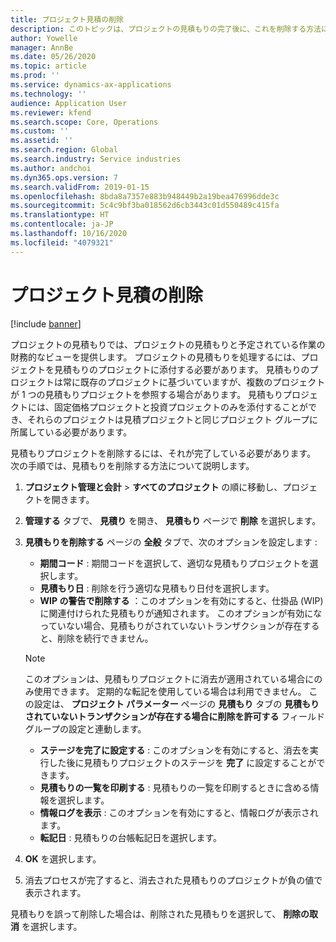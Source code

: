 ```yaml
---
title: プロジェクト見積の削除
description: このトピックは、プロジェクトの見積もりの完了後に、これを削除する方法について説明します。
author: Yowelle
manager: AnnBe
ms.date: 05/26/2020
ms.topic: article
ms.prod: ''
ms.service: dynamics-ax-applications
ms.technology: ''
audience: Application User
ms.reviewer: kfend
ms.search.scope: Core, Operations
ms.custom: ''
ms.assetid: ''
ms.search.region: Global
ms.search.industry: Service industries
ms.author: andchoi
ms.dyn365.ops.version: 7
ms.search.validFrom: 2019-01-15
ms.openlocfilehash: 8bda8a7357e883b948449b2a19bea476996dde3c
ms.sourcegitcommit: 5c4c9bf3ba018562d6cb3443c01d550489c415fa
ms.translationtype: HT
ms.contentlocale: ja-JP
ms.lasthandoff: 10/16/2020
ms.locfileid: "4079321"
---
```

# <a name="eliminate-a-project-estimate"></a>プロジェクト見積の削除

[!include [banner](../includes/banner.md)]

プロジェクトの見積もりでは、プロジェクトの見積もりと予定されている作業の財務的なビューを提供します。 プロジェクトの見積もりを処理するには、プロジェクトを見積もりのプロジェクトに添付する必要があります。 見積もりのプロジェクトは常に既存のプロジェクトに基づいていますが、複数のプロジェクトが 1 つの見積もりプロジェクトを参照する場合があります。 見積もりプロジェクトには、固定価格プロジェクトと投資プロジェクトのみを添付することができ、それらのプロジェクトは見積プロジェクトと同じプロジェクト グループに所属している必要があります。

見積もりプロジェクトを削除するには、それが完了している必要があります。 次の手順では、見積もりを削除する方法について説明します。

1. **プロジェクト管理と会計** > **すべてのプロジェクト** の順に移動し、プロジェクトを開きます。 
2. **管理する** タブで、 **見積り** を開き、 **見積もり** ページで **削除** を選択します。
3. **見積もりを削除する** ページの **全般** タブで、次のオプションを設定します :

   - **期間コード** : 期間コードを選択して、適切な見積もりプロジェクトを選択します。 
   - **見積もり日** : 削除を行う適切な見積もり日付を選択します。
   - **WIP の警告で削除する** ：このオプションを有効にすると、仕掛品 (WIP) に関連付けられた見積もりが通知されます。 このオプションが有効になっていない場合、見積もりがされていないトランザクションが存在すると、削除を続行できません。 
   > [!NOTE]
   > このオプションは、見積もりプロジェクトに消去が適用されている場合にのみ使用できます。 定期的な転記を使用している場合は利用できません。 この設定は、 **プロジェクト パラメーター** ページの **見積もり** タブの **見積もりされていないトランザクションが存在する場合に削除を許可する** フィールド グループの設定と連動します。
   - **ステージを完了に設定する** : このオプションを有効にすると、消去を実行した後に見積もりプロジェクトのステージを **完了** に設定することができます。
   - **見積もりの一覧を印刷する** : 見積もりの一覧を印刷するときに含める情報を選択します。
   - **情報ログを表示** : このオプションを有効にすると、情報ログが表示されます。
   - **転記日** : 見積もりの台帳転記日を選択します。

4.  **OK** を選択します。
5. 消去プロセスが完了すると、消去された見積もりのプロジェクトが負の値で表示されます。 

見積もりを誤って削除した場合は、削除された見積もりを選択して、 **削除の取消** を選択します。   
